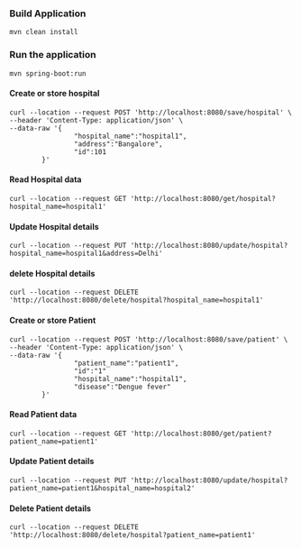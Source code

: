 ### Build Application
    mvn clean install

### Run the application
    mvn spring-boot:run

#### Create or store hospital
    curl --location --request POST 'http://localhost:8080/save/hospital' \
    --header 'Content-Type: application/json' \
    --data-raw '{
                    "hospital_name":"hospital1",
                    "address":"Bangalore",
                    "id":101
            }'

#### Read Hospital data
    curl --location --request GET 'http://localhost:8080/get/hospital?hospital_name=hospital1'

#### Update Hospital details

    curl --location --request PUT 'http://localhost:8080/update/hospital?hospital_name=hospital1&address=Delhi'

#### delete Hospital details
    curl --location --request DELETE 'http://localhost:8080/delete/hospital?hospital_name=hospital1'

#### Create or store Patient
    curl --location --request POST 'http://localhost:8080/save/patient' \
    --header 'Content-Type: application/json' \
    --data-raw '{
                    "patient_name":"patient1",
                    "id":"1"
                    "hospital_name":"hospital1",
                    "disease":"Dengue fever"
            }'

#### Read Patient data
    curl --location --request GET 'http://localhost:8080/get/patient?patient_name=patient1'

#### Update Patient details

    curl --location --request PUT 'http://localhost:8080/update/hospital?patient_name=patient1&hospital_name=hospital2'

#### Delete Patient details
    curl --location --request DELETE 'http://localhost:8080/delete/hospital?patient_name=patient1'